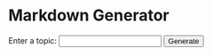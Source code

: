 <!DOCTYPE html>
<html>
  <head>
    <title>Markdown Generator</title>
    <script src="https://cdn.jsdelivr.net/npm/marked/marked.min.js"></script>
  </head>

  <body>
    <h1>Markdown Generator</h1>
    <form id="topic-form">
      <label for="topic">Enter a topic:</label>
      <input type="text" id="topic" name="topic" />
      <button type="submit">Generate</button>
    </form>
    <div id="result"></div>
    <script>
      document
        .getElementById("topic-form")
        .addEventListener("submit", async function (event) {
          event.preventDefault();
          const topic = document.getElementById("topic").value;
          const response = await fetch("https://20.191.112.232/", {
            method: "POST",
            headers: {
              "Content-Type": "application/json",
            },
            body: JSON.stringify({ question: topic }),
          });
          const reader = response.body.getReader();
          const decoder = new TextDecoder("utf-8");
          const resultDiv = document.getElementById("result");
          let result = "";

          while (true) {
            const { done, value } = await reader.read();
            if (done) break;
            result += decoder.decode(value, { stream: true });
            // Update result with streaming content
            resultDiv.innerHTML = marked.parse(result);
          }

          // Handle the final accumulated result
          const parsedResponse = JSON.parse(result);
          const { content, chatId, sources } = parsedResponse;
          
          // Display the content
          resultDiv.innerHTML = marked.parse(content);
          
          // Log chatId and sources for now (you can handle it as needed)
          console.log("Chat ID:", chatId);
          console.log("Sources:", sources);
        });
    </script>
  </body>
</html>



"type": "text", "content": ""}{"type": "text", "content": "B"}{"type": "text", "content": "rist"}{"type": "text", "content": "ol"}{"type": "text", "content": "-"}{"type": "text", "content": "My"}{"type": "text", "content": "ers"}{"type": "text", "content": " Squ"}{"type": "text", "content": "ibb"}{"type": "text", "content": "'s"}{"type": "text", "content": " current"}{"type": "text", "content": " focus"}{"type": "text", "content": " as"}{"type": "text", "content": " it"}{"type": "text", "content": " continues"}{"type": "text", "content": " to"}{"type": "text", "content": " develop"}{"type": "text", "content": " a"}{"type": "text", "content": " more"}{"type": "text", "content": " bi"}{"type": "text", "content": "oph"}{"type": "text", "content": "armaceutical"}{"type": "text", "content": " business"}{"type": "text", "content": " is"}{"type": "text", "content": " multif"}{"type": "text", "content": "aceted"}{"type": "text", "content": "."}{"type": "text", "content": " The"}{"type": "text", "content": " company"}{"type": "text", "content": " is"}{"type": "text", "content": " transitioning"}{"type": "text", "content": " from"}{"type": "text", "content": " a"}{"type": "text", "content": " diversified"}{"type": "text", "content": " health"}{"type": "text", "content": " and"}{"type": "text", "content": " personal"}{"type": "text", "content": " care"}{"type": "text", "content": " company"}{"type": "text", "content": " to"}{"type": "text", "content": " a"}{"type": "text", "content": " research"}{"type": "text", "content": "-focused"}{"type": "text", "content": ","}{"type": "text", "content": " pure"}{"type": "text", "content": " bi"}{"type": "text", "content": "oph"}{"type": "text", "content": "armaceutical"}{"type": "text", "content": " entity"}{"type": "text", "content": "."}{"type": "text", "content": " This"}{"type": "text", "content": " transformation"}{"type": "text", "content": " involves"}{"type": "text", "content": " div"}{"type": "text", "content": "esting"}{"type": "text", "content": " most"}{"type": "text", "content": " of"}{"type": "text", "content": " its"}{"type": "text", "content": " non"}{"type": "text", "content": "-core"}{"type": "text", "content": " businesses"}{"type": "text", "content": " and"}{"type": "text", "content": " concentrating"}{"type": "text", "content": " on"}{"type": "text", "content": " developing"}{"type": "text", "content": " a"}{"type": "text", "content": " mixture"}{"type": "text", "content": " of"}{"type": "text", "content": " chemical"}{"type": "text", "content": "-based"}{"type": "text", "content": " pills"}{"type": "text", "content": " and"}{"type": "text", "content": " biolog"}{"type": "text", "content": "ic"}{"type": "text", "content": " drugs"}{"type": "text", "content": " manufactured"}{"type": "text", "content": " in"}{"type": "text", "content": " living"}{"type": "text", "content": " cells"}{"type": "text", "content": "."}{"type": "text", "content": " These"}{"type": "text", "content": " efforts"}{"type": "text", "content": " span"}{"type": "text", "content": " a"}{"type": "text", "content": " range"}{"type": "text", "content": " of"}{"type": "text", "content": " diseases"}{"type": "text", "content": ","}{"type": "text", "content": " including"}{"type": "text", "content": " diabetes"}{"type": "text", "content": ","}{"type": "text", "content": " rheumatoid"}{"type": "text", "content": " arthritis"}{"type": "text", "content": ","}{"type": "text", "content": " cancers"}{"type": "text", "content": ","}{"type": "text", "content": " HIV"}{"type": "text", "content": ","}{"type": "text", "content": " and"}{"type": "text", "content": " hepatitis"}{"type": "text", "content": " C"}{"type": "text", "content": ".\n\n"}{"type": "text", "content": "Key"}{"type": "text", "content": " areas"}{"type": "text", "content": " of"}{"type": "text", "content": " focus"}{"type": "text", "content": " include"}{"type": "text", "content": ":\n\n"}{"type": "text", "content": "1"}{"type": "text", "content": "."}{"type": "text", "content": " "}{"type": "text", "content": "On"}{"type": "text", "content": "cology"}{"type": "text", "content": ""}{"type": "text", "content": ":"}{"type": "text", "content": " Bristol"}{"type": "text", "content": "-"}{"type": "text", "content": "My"}{"type": "text", "content": "ers"}{"type": "text", "content": " Squ"}{"type": "text", "content": "ibb"}{"type": "text", "content": " has"}{"type": "text", "content": " identified"}{"type": "text", "content": " oncology"}{"type": "text", "content": " as"}{"type": "text", "content": " an"}{"type": "text", "content": " area"}{"type": "text", "content": " with"}{"type": "text", "content": " significant"}{"type": "text", "content": " unmet"}{"type": "text", "content": " medical"}{"type": "text", "content": " needs"}{"type": "text", "content": " and"}{"type": "text", "content": " is"}{"type": "text", "content": " heavily"}{"type": "text", "content": " investing"}{"type": "text", "content": " in"}{"type": "text", "content": " the"}{"type": "text", "content": " development"}{"type": "text", "content": " and"}{"type": "text", "content": " discovery"}{"type": "text", "content": " of"}{"type": "text", "content": " next"}{"type": "text", "content": "-generation"}{"type": "text", "content": " cancer"}{"type": "text", "content": " treatments"}{"type": "text", "content": ".\n\n"}{"type": "text", "content": "2"}{"type": "text", "content": "."}{"type": "text", "content": " "}{"type": "text", "content": "Di"}{"type": "text", "content": "abetes"}{"type": "text", "content": ""}{"type": "text", "content": ":"}{"type": "text", "content": " The"}{"type": "text", "content": " company"}{"type": "text", "content": " is"}{"type": "text", "content": " bol"}{"type": "text", "content": "st"}{"type": "text", "content": "ering"}{"type": "text", "content": " its"}{"type": "text", "content": " diabetes"}{"type": "text", "content": " franchise"}{"type": "text", "content": " through"}{"type": "text", "content": " strategic"}{"type": "text", "content": " alliances"}{"type": "text", "content": ","}{"type": "text", "content": " such"}{"type": "text", "content": " as"}{"type": "text", "content": " the"}{"type": "text", "content": " collaboration"}{"type": "text", "content": " with"}{"type": "text", "content": " Astra"}{"type": "text", "content": "Zeneca"}{"type": "text", "content": " and"}{"type": "text", "content": " the"}{"type": "text", "content": " acquisition"}{"type": "text", "content": " of"}{"type": "text", "content": " Am"}{"type": "text", "content": "yl"}{"type": "text", "content": "in"}{"type": "text", "content": " Pharmaceuticals"}{"type": "text", "content": "."}{"type": "text", "content": " This"}{"type": "text", "content": " partnership"}{"type": "text", "content": " focuses"}{"type": "text", "content": " on"}{"type": "text", "content": " the"}{"type": "text", "content": " research"}{"type": "text", "content": ","}{"type": "text", "content": " development"}{"type": "text", "content": ","}{"type": "text", "content": " and"}{"type": "text", "content": " commercialization"}{"type": "text", "content": " of"}{"type": "text", "content": " innovative"}{"type": "text", "content": " medicines"}{"type": "text", "content": " for"}{"type": "text", "content": " type"}{"type": "text", "content": " "}{"type": "text", "content": "2"}{"type": "text", "content": " diabetes"}{"type": "text", "content": ".\n\n"}{"type": "text", "content": "3"}{"type": "text", "content": "."}{"type": "text", "content": " "}{"type": "text", "content": "H"}{"type": "text", "content": "ep"}{"type": "text", "content": "atitis"}{"type": "text", "content": " C"}{"type": "text", "content": ""}{"type": "text", "content": ":"}{"type": "text", "content": " Bristol"}{"type": "text", "content": "-"}{"type": "text", "content": "My"}{"type": "text", "content": "ers"}{"type": "text", "content": " Squ"}{"type": "text", "content": "ibb"}{"type": "text", "content": " is"}{"type": "text", "content": " developing"}{"type": "text", "content": " experimental"}{"type": "text", "content": " hepatitis"}{"type": "text", "content": " C"}{"type": "text", "content": " drugs"}{"type": "text", "content": " aimed"}{"type": "text", "content": " at"}{"type": "text", "content": " replacing"}{"type": "text", "content": " the"}{"type": "text", "content": " current"}{"type": "text", "content": " difficult"}{"type": "text", "content": " treatment"}{"type": "text", "content": " reg"}{"type": "text", "content": "imens"}{"type": "text", "content": " with"}{"type": "text", "content": " more"}{"type": "text", "content": " toler"}{"type": "text", "content": "able"}{"type": "text", "content": " and"}{"type": "text", "content": " effective"}{"type": "text", "content": " pill"}{"type": "text", "content": "-based"}{"type": "text", "content": " therapies"}{"type": "text", "content": ".\n\n"}{"type": "text", "content": "4"}{"type": "text", "content": "."}{"type": "text", "content": " "}{"type": "text", "content": "Business"}{"type": "text", "content": " Development"}{"type": "text", "content": ""}{"type": "text", "content": ":"}{"type": "text", "content": " The"}{"type": "text", "content": " company"}{"type": "text", "content": " sees"}{"type": "text", "content": " business"}{"type": "text", "content": " development"}{"type": "text", "content": " as"}{"type": "text", "content": " a"}{"type": "text", "content": " key"}{"type": "text", "content": " component"}{"type": "text", "content": " of"}{"type": "text", "content": " its"}{"type": "text", "content": " strategy"}{"type": "text", "content": ","}{"type": "text", "content": " focusing"}{"type": "text", "content": " on"}{"type": "text", "content": " evaluating"}{"type": "text", "content": " and"}{"type": "text", "content": " executing"}{"type": "text", "content": " transactions"}{"type": "text", "content": " to"}{"type": "text", "content": " build"}{"type": "text", "content": " a"}{"type": "text", "content": " differentiated"}{"type": "text", "content": " capability"}{"type": "text", "content": " in"}{"type": "text", "content": " securing"}{"type": "text", "content": " and"}{"type": "text", "content": " maintaining"}{"type": "text", "content": " innovative"}{"type": "text", "content": " analysts"}{"type": "text", "content": ".\n\n"}{"type": "text", "content": "5"}{"type": "text", "content": "."}{"type": "text", "content": " "}{"type": "text", "content": "Emer"}{"type": "text", "content": "ging"}{"type": "text", "content": " Markets"}{"type": "text", "content": ""}{"type": "text", "content": ":"}{"type": "text", "content": " While"}{"type": "text", "content": " maintaining"}{"type": "text", "content": " a"}{"type": "text", "content": " presence"}{"type": "text", "content": " in"}{"type": "text", "content": " key"}{"type": "text", "content": " emerging"}{"type": "text", "content": " markets"}{"type": "text", "content": " like"}{"type": "text", "content": " China"}{"type": "text", "content": ","}{"type": "text", "content": " Brazil"}{"type": "text", "content": ","}{"type": "text", "content": " and"}{"type": "text", "content": " Mexico"}{"type": "text", "content": ","}{"type": "text", "content": " Bristol"}{"type": "text", "content": "-"}{"type": "text", "content": "My"}{"type": "text", "content": "ers"}{"type": "text", "content": " Squ"}{"type": "text", "content": "ibb"}{"type": "text", "content": " is"}{"type": "text", "content": " using"}{"type": "text", "content": " partnerships"}{"type": "text", "content": " to"}{"type": "text", "content": " increase"}{"type": "text", "content": " the"}{"type": "text", "content": " penetration"}{"type": "text", "content": " of"}{"type": "text", "content": " their"}{"type": "text", "content": " innovative"}{"type": "text", "content": " products"}{"type": "text", "content": "."}{"type": "text", "content": " The"}{"type": "text", "content": " company"}{"type": "text", "content": " is"}{"type": "text", "content": " also"}{"type": "text", "content": " se"}{"type": "text", "content": "eding"}{"type": "text", "content": " companies"}{"type": "text", "content": " in"}{"type": "text", "content": " these"}{"type": "text", "content": " markets"}{"type": "text", "content": " with"}{"type": "text", "content": " investig"}{"type": "text", "content": "ational"}{"type": "text", "content": " medicines"}{"type": "text", "content": " to"}{"type": "text", "content": " produce"}{"type": "text", "content": " high"}{"type": "text", "content": "-quality"}{"type": "text", "content": " data"}{"type": "text", "content": " for"}{"type": "text", "content": " further"}{"type": "text", "content": " development"}{"type": "text", "content": " and"}{"type": "text", "content": " commercialization"}{"type": "text", "content": ".\n\n"}{"type": "text", "content": "6"}{"type": "text", "content": "."}{"type": "text", "content": " "}{"type": "text", "content": "Cost"}{"type": "text", "content": " Efficiency"}{"type": "text", "content": ""}{"type": "text", "content": ":"}{"type": "text", "content": " The"}{"type": "text", "content": " transformation"}{"type": "text", "content": " has"}{"type": "text", "content": " also"}{"type": "text", "content": " led"}{"type": "text", "content": " to"}{"type": "text", "content": " increased"}{"type": "text", "content": " productivity"}{"type": "text", "content": " and"}{"type": "text", "content": " significant"}{"type": "text", "content": " cost"}{"type": "text", "content": " savings"}{"type": "text", "content": ","}{"type": "text", "content": " with"}{"type": "text", "content": " about"}{"type": "text", "content": " $"}{"type": "text", "content": "2"}{"type": "text", "content": " billion"}{"type": "text", "content": " in"}{"type": "text", "content": " annual"}{"type": "text", "content": " savings"}{"type": "text", "content": " achieved"}{"type": "text", "content": " so"}{"type": "text", "content": " far"}{"type": "text", "content": ","}{"type": "text", "content": " which"}{"type": "text", "content": " has"}{"type": "text", "content": " boosted"}{"type": "text", "content": " the"}{"type": "text", "content": " company's"}{"type": "text", "content": " profit"}{"type": "text", "content": ".\n\n"}{"type": "text", "content": "Overall"}{"type": "text", "content": ","}{"type": "text", "content": " Bristol"}{"type": "text", "content": "-"}{"type": "text", "content": "My"}{"type": "text", "content": "ers"}{"type": "text", "content": " Squ"}{"type": "text", "content": "ibb"}{"type": "text", "content": " is"}{"type": "text", "content": " focusing"}{"type": "text", "content": " on"}{"type": "text", "content": " leveraging"}{"type": "text", "content": " its"}{"type": "text", "content": " strengths"}{"type": "text", "content": " in"}{"type": "text", "content": " research"}{"type": "text", "content": " and"}{"type": "text", "content": " development"}{"type": "text", "content": ","}{"type": "text", "content": " strategic"}{"type": "text", "content": " partnerships"}{"type": "text", "content": ","}{"type": "text", "content": " and"}{"type": "text", "content": " business"}{"type": "text", "content": " development"}{"type": "text", "content": " to"}{"type": "text", "content": " drive"}{"type": "text", "content": " growth"}{"type": "text", "content": " and"}{"type": "text", "content": " innovation"}{"type": "text", "content": " in"}{"type": "text", "content": " the"}{"type": "text", "content": " bi"}{"type": "text", "content": "oph"}{"type": "text", "content": "armaceutical"}{"type": "text", "content": " sector"}{"type": "text", "content": "."}{"type": "text", "content": ""}{"type": "soruces", "content": {"GAE294MCK.01222013.GPH - BMS VF_Background and Overview_01222013 - slide_2, slide_4, slide_5, slide_6": "https://gatesventures.sharepoint.com/sites/scientia/_layouts/15/Doc.aspx?sourcedoc=%7B8E8648FF-AC29-46DE-8023-5401F92886C7%7D&file=GAE294MCK.01222013.GPH%20-%20BMS%20VF_Background%20and%20Overview_01222013.doc&action=default&mobileredirect=true"}}{"type": "chatId", "content": "66a89b4df3e724ea9d5ae72b"}
